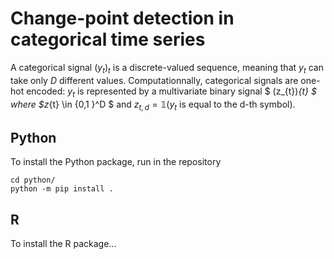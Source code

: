 # Change-point detection in categorical time series

A categorical signal $(y_{t})_t$ is a discrete-valued sequence, meaning that $y_{t}$ can take only $D$ different values.
Computationnally, categorical signals are one-hot encoded: $y_t$ is represented by a multivariate binary signal $ (z_{t})_{t} $ where $z_{t} \in \{0,1 \}^D $ and $z_{t,d} = \mathbb{1}(y_t \text{ is equal to the d-th symbol})$.

## Python

To install the Python package, run in the repository

```
cd python/
python -m pip install .
```
 

## R

To install the R package...
